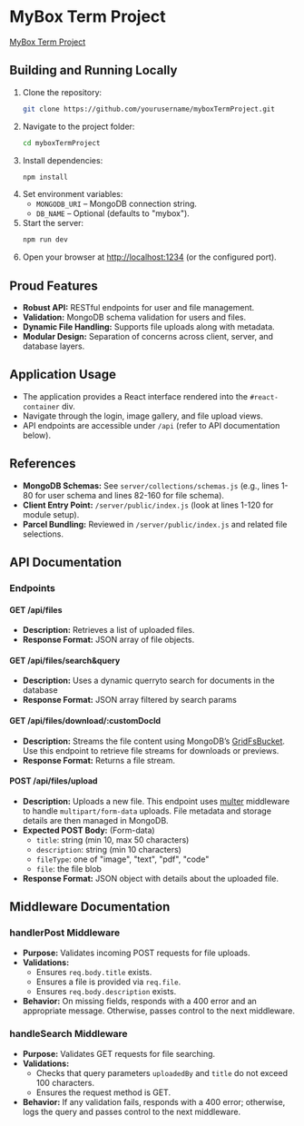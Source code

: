 # MyBox Term Project

[MyBox Term Project](https://github.com/FelipeBarrosCode/myboxTermProject)

## Building and Running Locally

1. Clone the repository:
   ```bash
   git clone https://github.com/yourusername/myboxTermProject.git
   ```
2. Navigate to the project folder:
   ```bash
   cd myboxTermProject
   ```
3. Install dependencies:
   ```bash
   npm install
   ```
4. Set environment variables:
   - `MONGODB_URI` – MongoDB connection string.
   - `DB_NAME` – Optional (defaults to "mybox").
5. Start the server:
   ```bash
   npm run dev
   ```
6. Open your browser at [http://localhost:1234](http://localhost:1234) (or the configured port).

## Proud Features

- **Robust API:** RESTful endpoints for user and file management.
- **Validation:** MongoDB schema validation for users and files.
- **Dynamic File Handling:** Supports file uploads along with metadata.
- **Modular Design:** Separation of concerns across client, server, and database layers.

## Application Usage

- The application provides a React interface rendered into the `#react-container` div.
- Navigate through the login, image gallery, and file upload views.
- API endpoints are accessible under `/api` (refer to API documentation below).

## References

- **MongoDB Schemas:** See `server/collections/schemas.js` (e.g., lines 1-80 for user schema and lines 82-160 for file schema).
- **Client Entry Point:** `/server/public/index.js` (look at lines 1-120 for module setup).
- **Parcel Bundling:** Reviewed in `/server/public/index.js` and related file selections.

## API Documentation

### Endpoints




#### GET /api/files
- **Description:** Retrieves a list of uploaded files.
- **Response Format:** JSON array of file objects.

#### GET /api/files/search&query
- **Description:** Uses a dynamic querryto search for documents in the database
- **Response Format:** JSON array filtered by search params

#### GET /api/files/download/:customDocId
- **Description:** Streams the file content using MongoDB’s [GridFsBucket](https://www.mongodb.com/docs/drivers/node/current/fundamentals/gridfs/). Use this endpoint to retrieve file streams for downloads or previews.
- **Response Format:** Returns a file stream.


#### POST /api/files/upload
- **Description:** Uploads a new file. This endpoint uses [multer](https://github.com/expressjs/multer) middleware to handle `multipart/form-data` uploads. File metadata and storage details are then managed in MongoDB.
- **Expected POST Body:** (Form-data)
  - `title`: string (min 10, max 50 characters)
  - `description`: string (min 10 characters)
  - `fileType`: one of "image", "text", "pdf", "code"
  - `file`: the file blob
- **Response Format:** JSON object with details about the uploaded file.

## Middleware Documentation

### handlerPost Middleware
- **Purpose:** Validates incoming POST requests for file uploads.
- **Validations:**
  - Ensures `req.body.title` exists.
  - Ensures a file is provided via `req.file`.
  - Ensures `req.body.description` exists.
- **Behavior:** On missing fields, responds with a 400 error and an appropriate message. Otherwise, passes control to the next middleware.

### handleSearch Middleware
- **Purpose:** Validates GET requests for file searching.
- **Validations:**
  - Checks that query parameters `uploadedBy` and `title` do not exceed 100 characters.
  - Ensures the request method is GET.
- **Behavior:** If any validation fails, responds with a 400 error; otherwise, logs the query and passes control to the next middleware.




